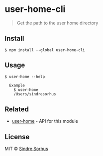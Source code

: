 # user-home-cli

> Get the path to the user home directory


## Install

```
$ npm install --global user-home-cli
```


## Usage

```
$ user-home --help

  Example
    $ user-home
    /Users/sindresorhus
```


## Related

- [user-home](https://github.com/sindresorhus/user-home) - API for this module


## License

MIT © [Sindre Sorhus](http://sindresorhus.com)
